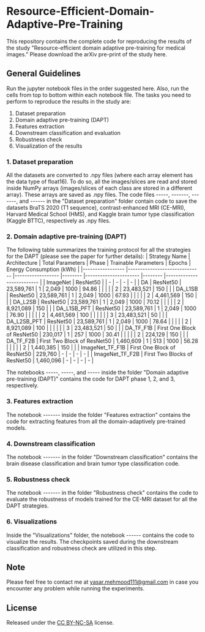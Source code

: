 # Resource-Efficient-Domain-Adaptive-Pre-Training
This repository contains the complete code for reproducing the results of the study "Resource-efficient domain adaptive pre-training for medical images." Please download the arXiv pre-print of the study here.<br>
## General Guidelines
Run the jupyter notebook files in the order suggested here. Also, run the cells from top to bottom within each notebook file. The tasks you need to perform to reproduce the results in the study are:
<ol>
    <li>Dataset preparation</li>
    <li>Domain adaptive pre-training (DAPT)</li>
    <li>Features extraction</li>
    <li>Downstream classification and evaluation</li>
    <li>Robustness check</li>
    <li>Visualization of the results</li>
</ol>

### 1. Dataset preparation
All the datasets are converted to .npy files (where each array element has the data type of float16). To do so, all the images/slices are read and stored inside NumPy arrays (images/slices of each class are stored in a different array). These arrays are saved as .npy files.
The code files -----, -------, -------, and ------ in the "Dataset preparation" folder contain code to save the datasets BraTS 2020 (T1 sequence), contrast-enhanced MRI (CE-MRI), Harvard Medical School (HMS), and Kaggle brain tumor type classification (Kaggle BTTC), respectively as .npy files.

### 2. Domain adaptive pre-training (DAPT)
The following table summarizes the training protocol for all the strategies for the DAPT (please see the paper for further details):
| Strategy Name   	| Architecture                 	| Total Parameters 	| Phase  	| Trainable Parameters 	| Epochs 	| Energy Consumption (kWh) 	|
|-----------------	|------------------------------	|------------------	|--------	|----------------------	|--------	|--------------------------	|
| ImageNet        	| ResNet50                     	|                  	| -      	| -                    	| -      	| -                        	|
| DA              	| ResNet50                     	| 23,589,761       	| 1      	| 2,049                	| 1000   	| 94.86                    	|
|                 	|                              	|                  	| 2      	| 23,483,521           	| 150    	|                          	|
| DA_L1SB         	| ResNet50                     	| 23,589,761       	| 1      	| 2,049                	| 1000   	| 67.93                    	|
|                 	|                              	|                  	| 2      	| 4,461,569            	| 150    	|                          	|
| DA_L2SB         	| ResNet50                     	| 23,589,761       	| 1      	| 2,049                	| 1000   	| 70.12                    	|
|                 	|                              	|                  	| 2      	| 8,921,089            	| 150    	|                          	|
| DA_L1SB_PFT     	| ResNet50                     	| 23,589,761       	| 1      	| 2,049                	| 1000   	| 76.90                    	|
|                 	|                              	|                  	| 2      	| 4,461,569            	| 100    	|                          	|
|                 	|                              	|                  	| 3      	| 23,483,521           	| 50     	|                          	|
| DA_L2SB_PFT     	| ResNet50                     	| 23,589,761       	| 1      	| 2,049                	| 1000   	| 78.64                    	|
|                 	|                              	|                  	| 2      	| 8,921,089            	| 100    	|                          	|
|                 	|                              	|                  	| 3      	| 23,483,521           	| 50     	|                          	|
| DA_TF_F1B       	| First One Block of ResNet50  	| 230,017          	| 1      	| 257                  	| 1000   	| 30.41                    	|
|                 	|                              	|                  	| 2      	| 224,129              	| 150    	|                          	|
| DA_TF_F2B       	| First Two Block of ResNet50  	| 1,460,609        	| 1      	| 513                  	| 1000   	| 56.28                    	|
|                 	|                              	|                  	| 2      	| 1,440,385            	| 150    	|                          	|
| ImageNet_TF_F1B 	| First One Block of ResNet50  	| 229,760          	| -      	| -                    	| -      	| -                        	|
| ImageNet_TF_F2B 	| First Two Blocks of ResNet50 	| 1,460,096        	| -      	| -                    	| -      	| -                        	|

The notebooks -----, -----, and ----- inside the folder "Domain adaptive pre-training (DAPT)" contains the code for DAPT phase 1, 2, and 3, respectively.

### 3. Features extraction
The notebook ------- inside the folder "Features extraction" contains the code for extracting features from all the domain-adaptively pre-trained models.

### 4. Downstream classification
The notebook ------- in the folder "Downstream classification" contains the brain disease classification and brain tumor type classification code.

### 5. Robustness check
The notebook ------- in the folder "Robustness check" contains the code to evaluate the robustness of models trained for the CE-MRI dataset for all the DAPT strategies.

### 6. Visualizations
Inside the  "Visualizations" folder, the notebook ------ contains the code to visualize the results. The checkpoints saved during the downstream classification and robustness check are utilized in this step.

## Note
Please feel free to contact me at yasar.mehmood111@gmail.com in case you encounter any problem while running the experiments.

## License
Released under the [CC BY-NC-SA](https://creativecommons.org/licenses/by-nc-sa/2.0/) license.

